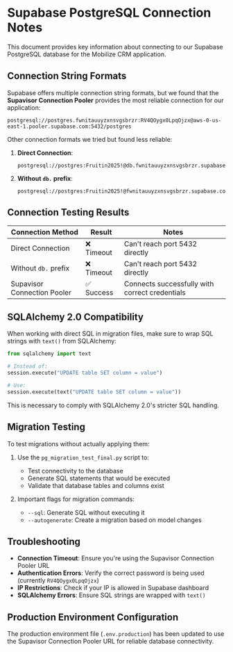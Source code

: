 # Supabase PostgreSQL Connection Notes

This document provides key information about connecting to our Supabase PostgreSQL database for the Mobilize CRM application.

## Connection String Formats

Supabase offers multiple connection string formats, but we found that the **Supavisor Connection Pooler** provides the most reliable connection for our application:

```
postgresql://postgres.fwnitauuyzxnsvgsbrzr:RV4QOygx0LpqOjzx@aws-0-us-east-1.pooler.supabase.com:5432/postgres
```

Other connection formats we tried but found less reliable:

1. **Direct Connection**:
   ```
   postgresql://postgres:Fruitin2025!@db.fwnitauuyzxnsvgsbrzr.supabase.co:5432/postgres
   ```

2. **Without `db.` prefix**:
   ```
   postgresql://postgres:Fruitin2025!@fwnitauuyzxnsvgsbrzr.supabase.co:5432/postgres
   ```

## Connection Testing Results

| Connection Method | Result | Notes |
|-------------------|--------|-------|
| Direct Connection | ❌ Timeout | Can't reach port 5432 directly |
| Without `db.` prefix | ❌ Timeout | Can't reach port 5432 directly |
| Supavisor Connection Pooler | ✅ Success | Connects successfully with correct credentials |

## SQLAlchemy 2.0 Compatibility

When working with direct SQL in migration files, make sure to wrap SQL strings with `text()` from SQLAlchemy:

```python
from sqlalchemy import text

# Instead of:
session.execute("UPDATE table SET column = value")

# Use:
session.execute(text("UPDATE table SET column = value"))
```

This is necessary to comply with SQLAlchemy 2.0's stricter SQL handling.

## Migration Testing

To test migrations without actually applying them:

1. Use the `pg_migration_test_final.py` script to:
   - Test connectivity to the database
   - Generate SQL statements that would be executed
   - Validate that database tables and columns exist

2. Important flags for migration commands:
   - `--sql`: Generate SQL without executing it
   - `--autogenerate`: Create a migration based on model changes

## Troubleshooting

- **Connection Timeout**: Ensure you're using the Supavisor Connection Pooler URL
- **Authentication Errors**: Verify the correct password is being used (currently `RV4QOygx0LpqOjzx`)
- **IP Restrictions**: Check if your IP is allowed in Supabase dashboard
- **SQLAlchemy Errors**: Ensure SQL strings are wrapped with `text()`

## Production Environment Configuration

The production environment file (`.env.production`) has been updated to use the Supavisor Connection Pooler URL for reliable database connectivity. 